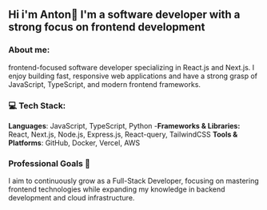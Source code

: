 ## Hi i'm Anton👋 I'm a software developer with a strong focus on frontend development


### About me:

frontend-focused software developer specializing in React.js and Next.js. I enjoy building fast, responsive web applications and have a strong grasp of JavaScript, TypeScript, and modern frontend frameworks.

### 💻 Tech Stack:

**Languages**: JavaScript, TypeScript, Python
-**Frameworks & Libraries:** React, Next.js, Node.js, Express.js, React-query, TailwindCSS
**Tools & Platforms**: GitHub, Docker, Vercel, AWS

### Professional Goals 🚀

I aim to continuously grow as a Full-Stack Developer, focusing on mastering frontend technologies while expanding my knowledge in backend development and cloud infrastructure.


<!--
**anton-lokianov/anton-lokianov** is a ✨ _special_ ✨ repository because its `README.md` (this file) appears on your GitHub profile.

Here are some ideas to get you started:

- 🔭 I’m currently working on ...
- 🌱 I’m currently learning ...
- 👯 I’m looking to collaborate on ...
- 🤔 I’m looking for help with ...
- 💬 Ask me about ...
- 📫 How to reach me: ...
- 😄 Pronouns: ...
- ⚡ Fun fact: ...
-->

<!-- Proudly created with GPRM ( https://gprm.itsvg.in ) -->
